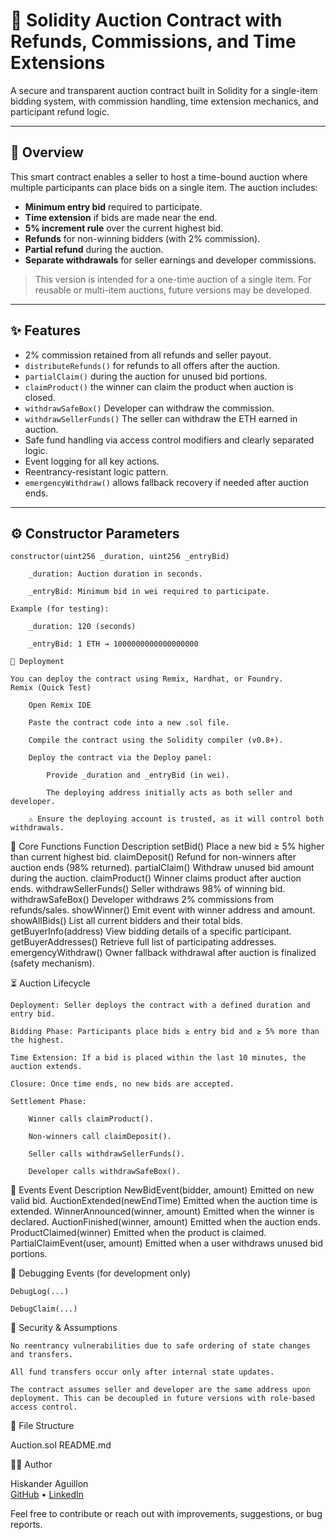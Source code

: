 # 🛒 Solidity Auction Contract with Refunds, Commissions, and Time Extensions

A secure and transparent auction contract built in Solidity for a single-item bidding system, with commission handling, time extension mechanics, and participant refund logic.

---

## 📜 Overview

This smart contract enables a seller to host a time-bound auction where multiple participants can place bids on a single item. The auction includes:

- **Minimum entry bid** required to participate.
- **Time extension** if bids are made near the end.
- **5% increment rule** over the current highest bid.
- **Refunds** for non-winning bidders (with 2% commission).
- **Partial refund** during the auction.
- **Separate withdrawals** for seller earnings and developer commissions.

> This version is intended for a one-time auction of a single item. For reusable or multi-item auctions, future versions may be developed.

---

## ✨ Features

- 2% commission retained from all refunds and seller payout.
- `distributeRefunds()` for refunds to all offers after the auction.
- `partialClaim()` during the auction for unused bid portions.
- `claimProduct()` the winner can claim the product when auction is closed.
- `withdrawSafeBox()` Developer can withdraw the commission.
- `withdrawSellerFunds()` The seller can withdraw the ETH earned in auction.
- Safe fund handling via access control modifiers and clearly separated logic.
- Event logging for all key actions.
- Reentrancy-resistant logic pattern.
- `emergencyWithdraw()` allows fallback recovery if needed after auction ends.

---

## ⚙️ Constructor Parameters

```solidity
constructor(uint256 _duration, uint256 _entryBid)

    _duration: Auction duration in seconds.

    _entryBid: Minimum bid in wei required to participate.

Example (for testing):

    _duration: 120 (seconds)

    _entryBid: 1 ETH → 1000000000000000000

🚀 Deployment

You can deploy the contract using Remix, Hardhat, or Foundry.
Remix (Quick Test)

    Open Remix IDE

    Paste the contract code into a new .sol file.

    Compile the contract using the Solidity compiler (v0.8+).

    Deploy the contract via the Deploy panel:

        Provide _duration and _entryBid (in wei).

        The deploying address initially acts as both seller and developer.

    ⚠️ Ensure the deploying account is trusted, as it will control both withdrawals.
```
🧠 Core Functions
Function	Description
setBid()	Place a new bid ≥ 5% higher than current highest bid.
claimDeposit()	Refund for non-winners after auction ends (98% returned).
partialClaim()	Withdraw unused bid amount during the auction.
claimProduct()	Winner claims product after auction ends.
withdrawSellerFunds()	Seller withdraws 98% of winning bid.
withdrawSafeBox()	Developer withdraws 2% commissions from refunds/sales.
showWinner()	Emit event with winner address and amount.
showAllBids()	List all current bidders and their total bids.
getBuyerInfo(address)	View bidding details of a specific participant.
getBuyerAddresses()	Retrieve full list of participating addresses.
emergencyWithdraw()	Owner fallback withdrawal after auction is finalized (safety mechanism).

⏳ Auction Lifecycle

    Deployment: Seller deploys the contract with a defined duration and entry bid.

    Bidding Phase: Participants place bids ≥ entry bid and ≥ 5% more than the highest.

    Time Extension: If a bid is placed within the last 10 minutes, the auction extends.

    Closure: Once time ends, no new bids are accepted.

    Settlement Phase:

        Winner calls claimProduct().

        Non-winners call claimDeposit().

        Seller calls withdrawSellerFunds().

        Developer calls withdrawSafeBox().

🧪 Events
Event	Description
NewBidEvent(bidder, amount)	Emitted on new valid bid.
AuctionExtended(newEndTime)	Emitted when the auction time is extended.
WinnerAnnounced(winner, amount)	Emitted when the winner is declared.
AuctionFinished(winner, amount)	Emitted when the auction ends.
ProductClaimed(winner)	Emitted when the product is claimed.
PartialClaimEvent(user, amount)	Emitted when a user withdraws unused bid portions.

🧪 Debugging Events (for development only)

    DebugLog(...)

    DebugClaim(...)

🔐 Security & Assumptions

    No reentrancy vulnerabilities due to safe ordering of state changes and transfers.

    All fund transfers occur only after internal state updates.

    The contract assumes seller and developer are the same address upon deployment. This can be decoupled in future versions with role-based access control.


📁 File Structure

Auction.sol
README.md

👨‍💻 Author

Hiskander Aguillon  
[GitHub](https://github.com/Hskndr) • [LinkedIn](https://www.linkedin.com/in/hiskander-aguillon/)

Feel free to contribute or reach out with improvements, suggestions, or bug reports.

